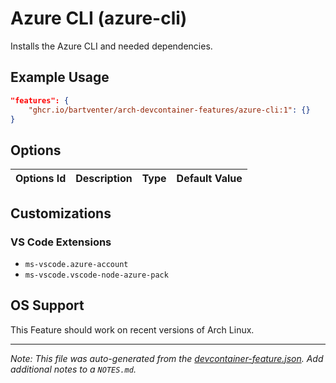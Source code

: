 
# Azure CLI (azure-cli)

Installs the Azure CLI and needed dependencies.

## Example Usage

```json
"features": {
    "ghcr.io/bartventer/arch-devcontainer-features/azure-cli:1": {}
}
```

## Options

| Options Id | Description | Type | Default Value |
|-----|-----|-----|-----|


## Customizations

### VS Code Extensions

- `ms-vscode.azure-account`
- `ms-vscode.vscode-node-azure-pack`

## OS Support

This Feature should work on recent versions of Arch Linux.


---

_Note: This file was auto-generated from the [devcontainer-feature.json](https://github.com/bartventer/arch-devcontainer-features/blob/main/src/azure-cli/devcontainer-feature.json).  Add additional notes to a `NOTES.md`._
